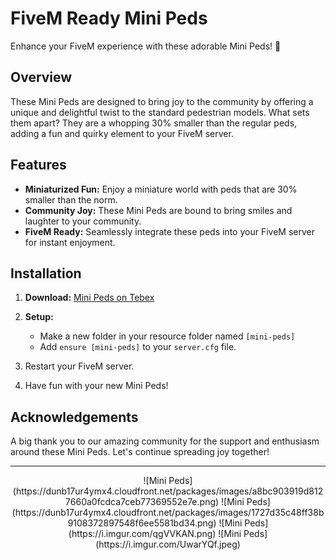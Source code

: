 # FiveM Ready Mini Peds

Enhance your FiveM experience with these adorable Mini Peds! 🚀

## Overview

These Mini Peds are designed to bring joy to the community by offering a unique and delightful twist to the standard pedestrian models. What sets them apart? They are a whopping 30% smaller than the regular peds, adding a fun and quirky element to your FiveM server.

## Features

- **Miniaturized Fun:** Enjoy a miniature world with peds that are 30% smaller than the norm.
- **Community Joy:** These Mini Peds are bound to bring smiles and laughter to your community.
- **FiveM Ready:** Seamlessly integrate these peds into your FiveM server for instant enjoyment.

## Installation

1. **Download:** [Mini Peds on Tebex](https://ipl-mini-peds.tebex.io/)

2. **Setup:**
    - Make a new folder in your resource folder named `[mini-peds]`
    - Add `ensure [mini-peds]` to your `server.cfg` file.

3. Restart your FiveM server.

4. Have fun with your new Mini Peds!

## Acknowledgements

A big thank you to our amazing community for the support and enthusiasm around these Mini Peds. Let's continue spreading joy together!

---
<div align="center">
![Mini Peds](https://dunb17ur4ymx4.cloudfront.net/packages/images/a8bc903919d8127660a0fcdca7ceb77369552e7e.png)
![Mini Peds](https://dunb17ur4ymx4.cloudfront.net/packages/images/1727d35c48ff38b9108372897548f6ee5581bd34.png)
![Mini Peds](https://i.imgur.com/qgVVKAN.png)
![Mini Peds](https://i.imgur.com/UwarYQf.jpeg)
</div>
